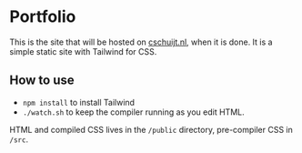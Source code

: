 # Portfolio
This is the site that will be hosted on [cschuijt.nl](https://cschuijt.nl),
when it is done. It is a simple static site with Tailwind for CSS.

## How to use
 * `npm install` to install Tailwind
 * `./watch.sh` to keep the compiler running as you edit HTML.

HTML and compiled CSS lives in the `/public` directory, pre-compiler
CSS in `/src`.

